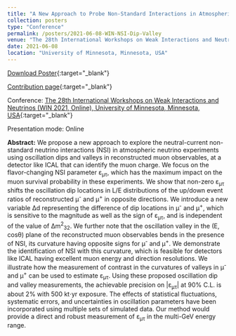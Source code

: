 ```yaml
---
title: "A New Approach to Probe Non-Standard Interactions in Atmospheric Neutrino Experiments"
collection: posters
type: "Conference"
permalink: /posters/2021-06-08-WIN-NSI-Dip-Valley
venue: "The 28th International Workshops on Weak Interactions and Neutrinos (WIN 2021, Online)"
date: 2021-06-08
location: "University of Minnesota, Minnesota, USA"
---
```


[Download Poster](https://indico.fnal.gov/event/44492/contributions/214282/attachments/143795/182149/Anil_Kumar_ID_156_NSI_poster.pdf){:target="_blank"}

[Contribution page](https://indico.fnal.gov/event/44492/contributions/214282/){:target="_blank"}

Conference: [The 28th International Workshops on Weak Interactions and Neutrinos (WIN 2021, Online), University of Minnesota, Minnesota, USA](https://win2021.umn.edu/){:target="_blank"}

Presentation mode: Online

**Abstract:** We propose a new approach to explore the  neutral-current non-standard neutrino interactions (NSI) in atmospheric neutrino experiments using oscillation dips and valleys in reconstructed muon observables, at a detector like ICAL that can identify the muon charge. We focus on the flavor-changing NSI parameter &epsilon;<sub>&mu;&tau;</sub>, which has the maximum impact on the muon survival probability in these experiments. We show that non-zero &epsilon;<sub>&mu;&tau;</sub> shifts the oscillation dip locations in L/E distributions of the up/down event ratios of reconstructed &mu;<sup>-</sup> and &mu;<sup>+</sup> in opposite directions. We introduce a new variable &Delta;d representing the difference of dip locations in &mu;<sup>-</sup> and &mu;<sup>+</sup>, which is sensitive to the magnitude as well as the sign of &epsilon;<sub>&mu;&tau;</sub>, and is independent of the value of &Delta;m<sup>2</sup><sub>32</sub>. We further note that the oscillation valley in the (E, cos&theta;) plane of the reconstructed muon observables bends in the presence of NSI, its curvature having opposite signs for &mu;<sup>-</sup> and &mu;<sup>+</sup>. We demonstrate the identification of NSI with this curvature, which is feasible for detectors like ICAL having excellent muon energy and direction resolutions. We illustrate how the measurement of contrast in the curvatures of valleys in &mu;<sup>-</sup> and &mu;<sup>+</sup> can be used to estimate &epsilon;<sub>&mu;&tau;</sub>. Using these proposed oscillation dip and valley measurements, the achievable precision on \|&epsilon;<sub>&mu;&tau;</sub>\| at 90% C.L. is about 2% with 500 kt$\cdot$yr exposure. The effects of statistical fluctuations, systematic errors, and uncertainties in oscillation parameters have been incorporated using multiple sets of simulated data. Our method would provide a direct and robust measurement of &epsilon;<sub>&mu;&tau;</sub> in the multi-GeV energy range.